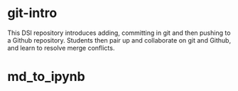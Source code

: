# git-intro
This DSI repository introduces adding, committing in git and then pushing to a Github repository.  Students then pair up and collaborate on git and Github, and learn to resolve merge conflicts.
# md_to_ipynb
